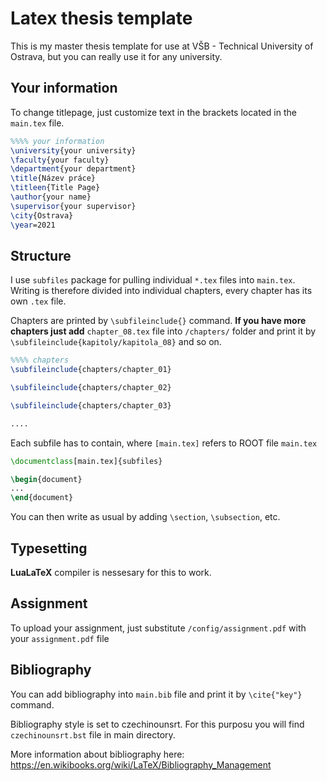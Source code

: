 # Latex thesis template

This is my master thesis template for use at VŠB - Technical University of Ostrava, but you can really use it for any university.

## Your information

To change titlepage, just customize text in the brackets located in the `main.tex` file.

```tex
%%%% your information
\university{your university}
\faculty{your faculty}
\department{your department}
\title{Název práce}
\titleen{Title Page}
\author{your name}
\supervisor{your supervisor}
\city{Ostrava}
\year=2021
```

## Structure

I use `subfiles` package for pulling individual `*.tex` files into `main.tex`. Writing is therefore divided into individual chapters, every chapter has its own `.tex` file.

Chapters are printed by `\subfileinclude{}` command. __If you have more chapters just add__ `chapter_08.tex` file into `/chapters/` folder and print it by `\subfileinclude{kapitoly/kapitola_08}` and so on.
```tex
%%%% chapters
\subfileinclude{chapters/chapter_01}

\subfileinclude{chapters/chapter_02}

\subfileinclude{chapters/chapter_03}

....
```

Each subfile has to contain, where `[main.tex]` refers to ROOT file `main.tex` 
```tex
\documentclass[main.tex]{subfiles}

\begin{document}
...
\end{document}
```
You can then write as usual by adding `\section`, `\subsection`, etc.

## Typesetting

__LuaLaTeX__ compiler is nessesary for this to work.

## Assignment

To upload your assignment, just substitute `/config/assignment.pdf` with your `assignment.pdf` file

## Bibliography

You can add bibliography into `main.bib` file and print it by `\cite{"key"}` command.

Bibliography style is set to czechinounsrt. For this purposu you will find `czechinounsrt.bst` file in main directory.

More information about bibliography here: https://en.wikibooks.org/wiki/LaTeX/Bibliography_Management
